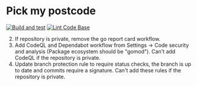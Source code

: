 # Pick my postcode

[![Build and test](https://github.com/andrew-field/pickmypostcode/actions/workflows/build-test.yml/badge.svg)](https://github.com/andrew-field/pickmypostcode/actions/workflows/build-test.yml)
[![Lint Code Base](https://github.com/andrew-field/pickmypostcode/actions/workflows/linter.yml/badge.svg)](https://github.com/andrew-field/pickmypostcode/actions/workflows/linter.yml)

2. If repository is private, remove the go report card workflow.
3. Add CodeQL and Dependabot workflow from Settings -> Code security and analysis (Package ecosystem should be "gomod"). Can't add CodeQL if the repository is private.
4. Update branch protection rule to require status checks, the branch is up to date and commits require a signature. Can't add these rules if the repository is private.
